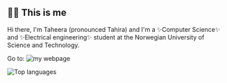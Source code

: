 ## 🙋🏽 This is me
Hi there, I'm Taheera (pronounced Tahira) and I'm a ✨Computer Science✨ and ✨Electrical engineering✨ student at the Norwegian University of Science and Technology.

Go to: ![my webpage](https://taheera.no)


![Top languages](https://github-readme-stats.vercel.app/api/top-langs/?username=taheeraahmed&hide=jupyter%20notebook&show_icons=true&theme=radical/)
